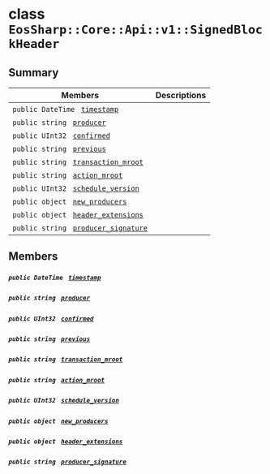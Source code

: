 # class `EosSharp::Core::Api::v1::SignedBlockHeader` 

## Summary

 Members                                | Descriptions                                
----------------------------------------|---------------------------------------------
`public DateTime ` [`timestamp`](#class_eos_sharp_1_1_core_1_1_api_1_1v1_1_1_signed_block_header_1a7c1080ad92a1ef4681f70517d1a83f02) | 
`public string ` [`producer`](#class_eos_sharp_1_1_core_1_1_api_1_1v1_1_1_signed_block_header_1a9a4f7a7230cc3c422e0061ada8fc783f) | 
`public UInt32 ` [`confirmed`](#class_eos_sharp_1_1_core_1_1_api_1_1v1_1_1_signed_block_header_1ac7c07b88e7b33c5ffba1de8f9cb8dcf1) | 
`public string ` [`previous`](#class_eos_sharp_1_1_core_1_1_api_1_1v1_1_1_signed_block_header_1a0efb59d85b9cfb8a4003fd4d2be02959) | 
`public string ` [`transaction_mroot`](#class_eos_sharp_1_1_core_1_1_api_1_1v1_1_1_signed_block_header_1a76b7f54a4399a51dabb7c5391b0e91c4) | 
`public string ` [`action_mroot`](#class_eos_sharp_1_1_core_1_1_api_1_1v1_1_1_signed_block_header_1a79485b4bc2806be07dd949a8a753c88d) | 
`public UInt32 ` [`schedule_version`](#class_eos_sharp_1_1_core_1_1_api_1_1v1_1_1_signed_block_header_1ac514650c46a756b1d6206ae4b23f7261) | 
`public object ` [`new_producers`](#class_eos_sharp_1_1_core_1_1_api_1_1v1_1_1_signed_block_header_1ab1b5d71d1f6f3dfb3e368949e6242b8f) | 
`public object ` [`header_extensions`](#class_eos_sharp_1_1_core_1_1_api_1_1v1_1_1_signed_block_header_1ac9e829e995cf0fb2e43a307ca31436cb) | 
`public string ` [`producer_signature`](#class_eos_sharp_1_1_core_1_1_api_1_1v1_1_1_signed_block_header_1a27f3fd1dda41724b830f3ddf9a58ec44) | 

## Members

##### `public DateTime ` [`timestamp`](#class_eos_sharp_1_1_core_1_1_api_1_1v1_1_1_signed_block_header_1a7c1080ad92a1ef4681f70517d1a83f02) 

##### `public string ` [`producer`](#class_eos_sharp_1_1_core_1_1_api_1_1v1_1_1_signed_block_header_1a9a4f7a7230cc3c422e0061ada8fc783f) 

##### `public UInt32 ` [`confirmed`](#class_eos_sharp_1_1_core_1_1_api_1_1v1_1_1_signed_block_header_1ac7c07b88e7b33c5ffba1de8f9cb8dcf1) 

##### `public string ` [`previous`](#class_eos_sharp_1_1_core_1_1_api_1_1v1_1_1_signed_block_header_1a0efb59d85b9cfb8a4003fd4d2be02959) 

##### `public string ` [`transaction_mroot`](#class_eos_sharp_1_1_core_1_1_api_1_1v1_1_1_signed_block_header_1a76b7f54a4399a51dabb7c5391b0e91c4) 

##### `public string ` [`action_mroot`](#class_eos_sharp_1_1_core_1_1_api_1_1v1_1_1_signed_block_header_1a79485b4bc2806be07dd949a8a753c88d) 

##### `public UInt32 ` [`schedule_version`](#class_eos_sharp_1_1_core_1_1_api_1_1v1_1_1_signed_block_header_1ac514650c46a756b1d6206ae4b23f7261) 

##### `public object ` [`new_producers`](#class_eos_sharp_1_1_core_1_1_api_1_1v1_1_1_signed_block_header_1ab1b5d71d1f6f3dfb3e368949e6242b8f) 

##### `public object ` [`header_extensions`](#class_eos_sharp_1_1_core_1_1_api_1_1v1_1_1_signed_block_header_1ac9e829e995cf0fb2e43a307ca31436cb) 

##### `public string ` [`producer_signature`](#class_eos_sharp_1_1_core_1_1_api_1_1v1_1_1_signed_block_header_1a27f3fd1dda41724b830f3ddf9a58ec44) 

